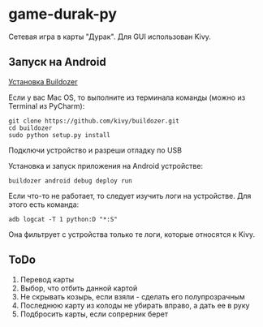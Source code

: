 # game-durak-py

Сетевая игра в карты "Дурак". Для GUI использован Kivy.

## Запуск на Android

[Установка Buildozer](https://kivy.org/doc/stable/guide/packaging-android.html)

Если у вас Mac OS, то выполните из терминала команды (можно из Terminal из PyCharm):

```pip install Cython
git clone https://github.com/kivy/buildozer.git
cd buildozer
sudo python setup.py install
```

Подключи устройство и разреши отладку по USB

Установка и запуск приложения на Android устройстве:

```buildozer android debug deploy run```

Если что-то не работает, то следует изучить логи на устройстве. Для этого есть команда:

```adb logcat -T 1 python:D "*:S"```

Она фильтрует с устройства только те логи, которые относятся к Kivy.

## ToDo

1. Перевод карты
2. Выбор, что отбить данной картой
3. Не скрывать козырь, если взяли - сделать его полупрозрачным
4. Последнюю карту из колоды не убирать вправо, а дать ее в руку
5. Подбросить карты, если сопрерник берет
